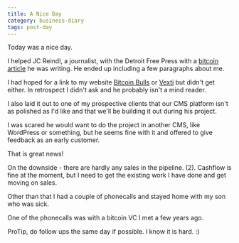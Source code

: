 ```yaml
---
title: A Nice Day
category: business-diary
tags: post-day
---
```


Today was a nice day.

I helped JC Reindl, a journalist, with the Detroit Free Press with a [bitcoin article](http://www.freep.com/story/money/business/2015/11/08/bitcoin-back-detroit-after-price-pop-and-drop/75224930/) he was writing. He ended up including a few paragraphs about me.

I had hoped for a link to my website [Bitcoin Bulls](http://www.bitcoinbulls.net) or [Vexti](http://www.vexti.co) but didn't get either. In retrospect I didn't ask and he probably isn't a mind reader.

I also laid it out to one of my prospective clients that our CMS platform isn't as polished as I'd like and that we'll be building it out during his project.

I was scared he would want to do the project in another CMS, like WordPress or something, but he seems fine with it and offered to give feedback as an early customer.

That is great news!

On the downside - there are hardly any sales in the pipeline. (2). Cashflow is fine at the moment, but I need to get the existing work I have done and get moving on sales.

Other than that I had a couple of phonecalls and stayed home with my son who was sick. 

One of the phonecalls was with a bitcoin VC I met a few years ago. 

ProTip, do follow ups the same day if possible. I know it is hard. :)


